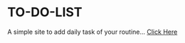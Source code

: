 # TO-DO-LIST
A simple site to add daily task of your routine... [Click Here](https://prajjwal1999.github.io/TO-DO-LIST/)

